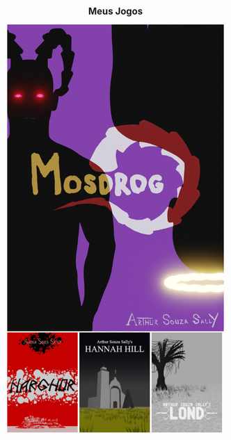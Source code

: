 
<div style="width:100%;" align="center">
  <div style="width:100%;">
    <h2>Meus Jogos</h2>
  </div>
  <div style="width:100%;" align="center">
    <div style="width:99%;" align="left">
      <a href="https://arthursouzasally.itch.io/mosdrog" target="_blank"><img src="poster_mosdrog.webp" style="width:32,5%;"/></a>
      <a href="https://arthursouzasally.itch.io/narghor" target="_blank"><img src="poster_narghor.webp" style="width:32.5%"/></a>
      <a href="https://arthursouzasally.itch.io/hannah-hill" target="_blank"><img src="poster_hannah_hill.webp" style="width:32.5%"/></a>
      <a href="https://arthursouzasally.itch.io/lond" target="_blank"><img src="poster_lond.webp" style="width:32.5%"/></a>
    </div>
  </div>
</div>

<!-- terceiro em breve -->
